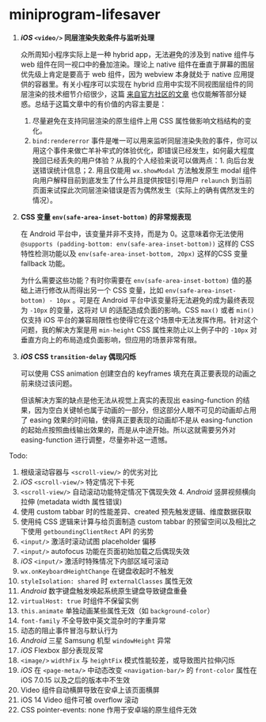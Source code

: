 # miniprogram-lifesaver

1. **_iOS_ `<video/>` 同层渲染失败条件与监听处理**

	众所周知小程序实际上是一种 hybrid app，无法避免的涉及到 native 组件与 web 组件在同一视口中的叠加渲染。理论上 native 组件在垂直于屏幕的图层优先级上肯定是要高于 web 组件，因为 webview 本身就处于 native 应用提供的容器里。有关小程序可以实现在 hybrid 应用中实现不同视图层组件的同层渲染的技术细节介绍很少，这篇 [来自官方社区的文章][1] 也仅能解答部分疑惑。总结于这篇文章中的有价值的内容主要是：

	1. 尽量避免在支持同层渲染的原生组件上用 CSS 属性做影响文档结构的变化。
	2. `bind:rendererror` 事件是唯一可以用来监听同层渲染失败的事件，你可以用这个事件来做亡羊补牢式的体验优化，即错误已经发生，如何最大程度挽回已经丢失的用户体验？从我的个人经验来说可以做两点：1. 向后台发送错误统计信息；2. 用且仅能用 `wx.showModal` 方法触发原生 modal 组件向用户解释目前到底发生了什么并且提供按钮引导用户 `relaunch` 到当前页面来试探此次同层渲染错误是否为偶然发生（实际上的确有偶然发生的情况）。

2. **CSS 变量 `env(safe-area-inset-bottom)` 的非常规表现**

	在 Android 平台中，该变量并非不支持，而是为 0。这意味着你无法使用 `@supports (padding-bottom: env(safe-area-inset-bottom))` 这样的 CSS 特性检测功能以及 `env(safe-area-inset-bottom, 20px)` 这样的CSS 变量 fallback 功能。

	为什么需要这些功能？有时你需要在 `env(safe-area-inset-bottom)` 值的基础上进行修改从而得出另一个 CSS 变量，比如 `env(safe-area-inset-bottom) - 10px` 。可是在 Android 平台中该变量将无法避免的成为最终表现为 `-10px` 的变量，这将对 UI 的适配造成负面的影响。CSS `max()` 或者 `min()` 仅支持 iOS 平台的兼容局限性也使得它在这个场景中无法发挥作用。针对这个问题，我的解决方案是用 `min-height` CSS 属性来防止以上例子中的 `-10px` 对垂直方向上的布局造成负面影响，但应用的场景非常有限。

2. **_iOS_ CSS `transition-delay` 偶现闪烁**

	可以使用 CSS animation 创建空白的 keyframes 填充在真正要表现的动画之前来绕过该问题。

	但该解决方案的缺点是他无法从视觉上真实的表现出 easing-function 的结果，因为空白关键帧也属于动画的一部分，但这部分人眼不可见的动画却占用了 easing 效果的时间轴，使得真正要表现的动画却不是从 easing-function 的起始点按照曲线输出效果的，而是从中途开始。所以这就需要另外对 easing-function 进行调整，尽量弥补这一遗憾。

Todo:

1. 根级滚动容器与 `<scroll-view/>` 的优劣对比
2. _iOS_ `<scroll-view/>` 特定情况下卡死
3. `<scroll-view/>` 自动滚动功能特定情况下偶现失效
   4. _Android_ 竖屏视频横向拉伸 (metadata width 属性错误)
5. 使用 custom tabbar 时的性能差异、created 预先触发逻辑、维度数据获取
6. 使用纯 CSS 逻辑来计算与给页面制造 custom tabbar 的预留空间以及相比之下使用 `getboundingClientRect` API 的劣势
7. `<input/>` 激活时滚动试图 placeholder 偏移
8. `<input/>` autofocus 功能在页面初始加载之后偶现失效
9. _iOS_ `<input/>` 激活时特殊情况下内部区域可滚动
10. `wx.onKeyboardHeightChange` 在键盘收起时不触发
11. `styleIsolation: shared` 时 `externalClasses` 属性无效
12. _Android_ 数字键盘触发唤起系统原生键盘导致键盘重叠
13. `virtualHost: true` 时组件不保留实例
14. `this.animate` 单独动画某些属性无效（如 `background-color`）
15. `font-family` 不全导致中英文混杂时的字重异常
16. 动态的阻止事件冒泡与默认行为
17. _Android_ 三星 Samsung 机型 `windowHeight` 异常
18. _iOS_ Flexbox 部分表现反常
19. `<image/>` `widthFix` 与 `heightFix` 模式性能较差，或导致图片拉伸闪烁
20. _iOS_ 在 `<page-meta/>` 中动态改变 `<navigation-bar/>` 的 `front-color` 属性在 iOS 7.0.15 以及之后的版本中不生效
21. Video 组件自动横屏导致在安卓上该页面横屏
22. iOS 14 Video 组件可被 overflow 滚动
23. CSS pointer-events: none 作用于安卓端的原生组件无效

[1]:	https://developers.weixin.qq.com/community/develop/article/doc/000c4e433707c072c1793e56f5c813